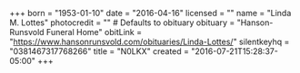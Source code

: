 +++
born = "1953-01-10"
date = "2016-04-16"
licensed = ""
name = "Linda M. Lottes"
photocredit = "" # Defaults to obituary
obituary = "Hanson-Runsvold Funeral Home"
obitLink = "https://www.hansonrunsvold.com/obituaries/Linda-Lottes/"
silentkeyhq = "0381467317768266"
title = "N0LKX"
created = "2016-07-21T15:28:37-05:00"
+++
